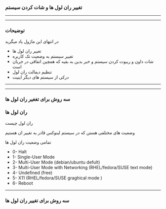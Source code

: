 ### تغییر ران لول ها و شات کردن سیستم 


__________________________________
__________________________________
### توضیحات 

در انتهای این  ماژول یاد میگرید

* تغییر ران لول ها
* تغییر سیستم به وضعیت تک کاربره
* شات داون و ریبوت کردن سیستم و خبر بدین به بقیه که همچین اتفاقی در جریان است 
* تنظیم دیفالت ران لول 
* درکی از سیستم های دیگر اینیت 
__________________________________
__________________________________
### سه روش برای تغغیر ران لول ها


### ران لول ها 

ران لول چیست 

وضعیت های مختلفی هستن که در سیستم لینوکس قادر به تغییر ان هستیم


تمامی وضعیت ران لول ها 

* 0- Halt
* 1- Single-User Mode	 
* 2- Multi-User Mode	(debian/ubuntu defult)
* 3- Multi-User Mode with Networking	(RHEL/fedora/SUSE text mode)
* 4- Undefined (free)
* 5- X11 (RHEL/fedora/SUSE graghical mode )
* 6- Reboot



__________________________________
### سه روش برای تغییر ران لول ها

